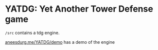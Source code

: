 # YATDG: Yet Another Tower Defense game

`/src` contains a tdg engine.

[aneesdurg.me/YATDG/demo](http://aneesdurg.me/YATDG/demo) has a demo of the engine

